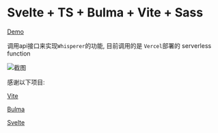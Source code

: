 # Svelte + TS + Bulma + Vite + Sass

[Demo](https://whisperer.run-eu-central1.goorm.io/)

调用api接口来实现`Whisperer`的功能, 目前调用的是 `Vercel`部署的 serverless function

![截图](https://i.pstorage.space/i/61MZ8Xnd9/original_1.png)

感谢以下项目:

[Vite](https://vitejs.dev/)

[Bulma](https://bulma.io/)

[Svelte](https://svelte.dev/)
